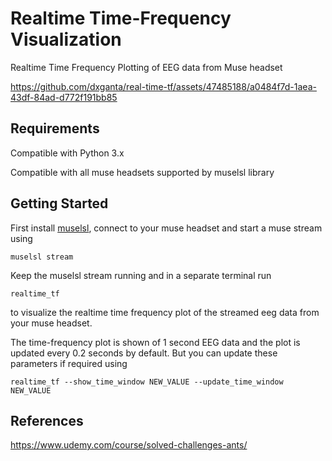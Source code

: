 # Realtime Time-Frequency Visualization

Realtime Time Frequency Plotting of EEG data from Muse headset

https://github.com/dxganta/real-time-tf/assets/47485188/a0484f7d-1aea-43df-84ad-d772f191bb85

## Requirements

Compatible with Python 3.x

Compatible with all muse headsets supported by muselsl library

## Getting Started

First install [muselsl](https://github.com/alexandrebarachant/muse-lsl), connect to your muse headset and start a muse stream using <br>

```
muselsl stream
```

Keep the muselsl stream running and in a separate terminal run

```
realtime_tf
```

to visualize the realtime time frequency plot of the streamed eeg data from your muse headset.

The time-frequency plot is shown of 1 second EEG data and the plot is updated every 0.2 seconds by default. But you can update these parameters if required using

```
realtime_tf --show_time_window NEW_VALUE --update_time_window NEW_VALUE
```

## References

https://www.udemy.com/course/solved-challenges-ants/

